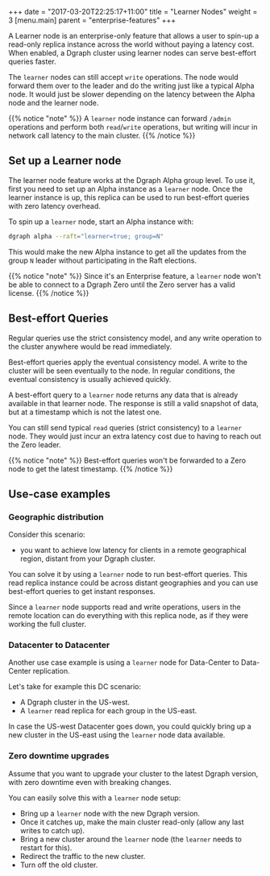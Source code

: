 +++
date = "2017-03-20T22:25:17+11:00"
title = "Learner Nodes"
weight = 3
[menu.main]
    parent = "enterprise-features"
+++

A Learner node is an enterprise-only feature that allows a user to spin-up a read-only replica instance across the world without paying a latency cost. 
When enabled, a Dgraph cluster using learner nodes can serve best-effort queries faster.

The `learner` nodes can still accept `write` operations. The node would forward them over to the leader and do the writing just like a typical Alpha node. It would just be slower depending on the latency between the Alpha node and the learner node.

{{% notice "note" %}}
A `learner` node instance can forward `/admin` operations and perform both `read`/`write` operations,
but writing will incur in network call latency to the main cluster.
{{% /notice %}}


## Set up a Learner node

The learner node feature works at the Dgraph Alpha group level.
To use it, first you need to set up an Alpha instance as a `learner` node.
Once the learner instance is up, this replica can be used to run best-effort queries with zero latency overhead.

To spin up a `learner` node, start an Alpha instance with:

```sh
dgraph alpha --raft="learner=true; group=N"
```

This would make the new Alpha instance to get all the updates from the group `N` leader without participating in the Raft elections.

{{% notice "note" %}}
Since it's an Enterprise feature, a `learner` node won't be able to connect to a Dgraph Zero until the Zero server has a valid license.
{{% /notice %}}

## Best-effort Queries

Regular queries use the strict consistency model, and any write operation to the cluster anywhere would be read immediately.

Best-effort queries apply the eventual consistency model. A write to the cluster will be seen eventually to the node.
In regular conditions, the eventual consistency is usually achieved quickly.

A best-effort query to a `learner` node returns any data that is already available in that learner node.
The response is still a valid snapshot of data, but at a timestamp which is not the latest one.

You can still send typical `read` queries (strict consistency) to a `learner` node.
They would just incur an extra latency cost due to having to reach out the Zero leader.

{{% notice "note" %}}
Best-effort queries won't be forwarded to a Zero node to get the latest timestamp.
{{% /notice %}}

## Use-case examples

### Geographic distribution

Consider this scenario: 
- you want to achieve low latency for clients in a remote geographical region, distant from your Dgraph cluster.

You can solve it by using a `learner` node to run best-effort queries.
This read replica instance could be across distant geographies and you can use best-effort queries to get instant responses.

Since a `learner` node supports read and write operations, users in the remote location can do everything with this replica node,
as if they were working the full cluster.


### Datacenter to Datacenter

Another use case example is using a `learner` node for Data-Center to Data-Center replication.

Let's take for example this DC scenario:
- A Dgraph cluster in the US-west.
- A `learner` read replica for each group in the US-east.

In case the US-west Datacenter goes down, you could quickly bring up a new cluster in the US-east using the `learner` node data available.


### Zero downtime upgrades

Assume that you want to upgrade your cluster to the latest Dgraph version, with zero downtime even with breaking changes.

You can easily solve this with a `learner` node setup:
- Bring up a `learner` node with the new Dgraph version.
- Once it catches up, make the main cluster read-only (allow any last writes to catch up).
- Bring a new cluster around the `learner` node (the `learner` needs to restart for this).
- Redirect the traffic to the new cluster.
- Turn off the old cluster.
